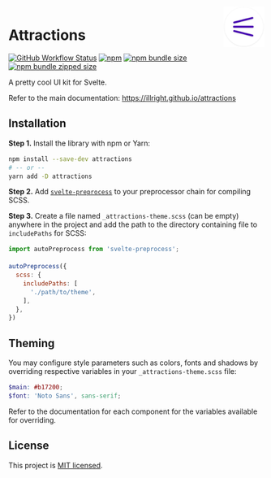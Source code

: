 <img src="https://raw.githubusercontent.com/illright/attractions/master/docs/static/logo-192.png" alt="Logo" align="right" width="80" />

# Attractions

[![GitHub Workflow Status](https://img.shields.io/github/workflow/status/illright/attractions/Release)](https://github.com/illright/attractions/actions?query=workflow%3ARelease)
[![npm](https://img.shields.io/npm/v/attractions)](https://www.npmjs.com/package/attractions)
[![npm bundle size](https://img.shields.io/bundlephobia/min/attractions)](https://bundlephobia.com/result?p=attractions)
[![npm bundle zipped size](https://img.shields.io/bundlephobia/minzip/attractions)](https://bundlephobia.com/result?p=attractions)

A pretty cool UI kit for Svelte.

Refer to the main documentation: <https://illright.github.io/attractions>


## Installation

**Step 1.** Install the library with npm or Yarn:

```bash
npm install --save-dev attractions
# -- or --
yarn add -D attractions
```

**Step 2.** Add [`svelte-preprocess`](https://github.com/sveltejs/svelte-preprocess/blob/master/docs/usage.md) to your preprocessor chain for compiling SCSS.

**Step 3.** Create a file named `_attractions-theme.scss` (can be empty) anywhere in the project and add the path to the directory containing file to `includePaths` for SCSS:

```js
import autoPreprocess from 'svelte-preprocess';

autoPreprocess({
  scss: {
    includePaths: [
      './path/to/theme',
    ],
  },
})
```

## Theming

You may configure style parameters such as colors, fonts and shadows by overriding respective variables in your `_attractions-theme.scss` file:

```scss
$main: #b17200;
$font: 'Noto Sans', sans-serif;
```

Refer to the documentation for each component for the variables available for overriding.

## License

This project is [MIT licensed](./LICENSE).
